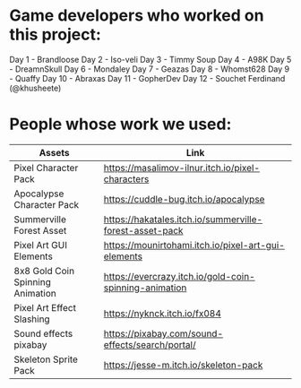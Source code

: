 # Game developers who worked on this project:

Day 1  - Brandloose
Day 2  - Iso-veli
Day 3  - Timmy Soup
Day 4  - A98K
Day 5  - DreamnSkull
Day 6  - Mondaley
Day 7  - Geazas
Day 8  - Whomst628
Day 9  - Quaffy
Day 10 - Abraxas
Day 11 - GopherDev
Day 12 - Souchet Ferdinand (@khusheete)


# People whose work we used:

| Assets                           | Link                                                    |
| -------------------------------- | ------------------------------------------------------- |
| Pixel Character Pack             | https://masalimov-ilnur.itch.io/pixel-characters        |
| Apocalypse Character Pack        | https://cuddle-bug.itch.io/apocalypse                   |
| Summerville Forest Asset         | https://hakatales.itch.io/summerville-forest-asset-pack |
| Pixel Art GUI Elements           | https://mounirtohami.itch.io/pixel-art-gui-elements     |
| 8x8 Gold Coin Spinning Animation | https://evercrazy.itch.io/gold-coin-spinning-animation  |
| Pixel Art Effect Slashing        | https://nyknck.itch.io/fx084                            |
| Sound effects pixabay            | https://pixabay.com/sound-effects/search/portal/        |
| Skeleton Sprite Pack             | https://jesse-m.itch.io/skeleton-pack                   |
